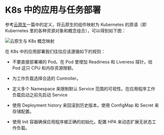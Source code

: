 # K8s 中的应用与任务部署

参考[云原生](https://ng-tech.icu/Backend-Series/#/?q=云原生)一篇中的定义，将云原生的组件映射为 Kubernetes 的原语（即 Kubernetes 里的各种资源对象和概念组合），可以得到如下图：

![云原生与 K8s 概念映射](https://i.postimg.cc/0NxdMnYn/image.png)

在 K8s 中的应用部署我们往往应该遵循如下的规则：

- 不要直接部署裸的 Pod。在 Pod 里增加 Readiness 和 Liveness 探针。给 Pod 这只 CPU 和内存资源限额。

- 为工作负载选择合适的 Controller。

- 定义多个 Namespace 来限制默认 Service 范围的可视性。在应用程序工作负载启动之前先启动 Service

- 使用 Deployment history 来回滚到历史版本。使用 ConfigMap 和 Secret 来存储配置。

- 使用 Init 容器确保应用程序被正确的初始化。配置 HPA 来动态扩展无状态工作负载。
